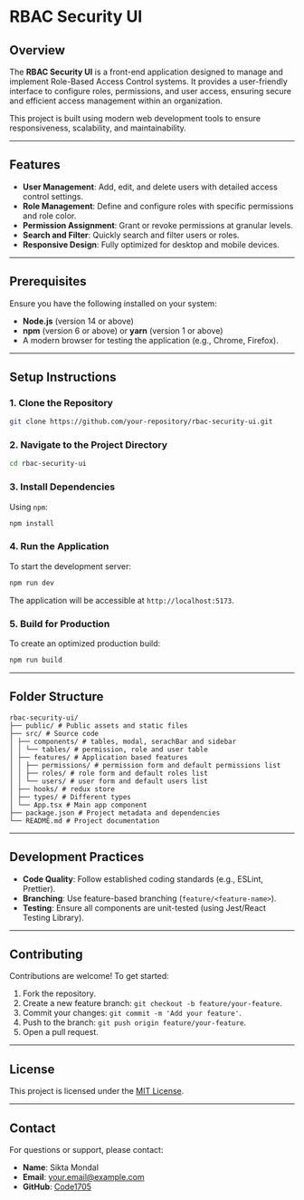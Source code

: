 # RBAC Security UI

## Overview

The **RBAC Security UI** is a front-end application designed to manage and implement Role-Based Access Control systems. It provides a user-friendly interface to configure roles, permissions, and user access, ensuring secure and efficient access management within an organization.

This project is built using modern web development tools to ensure responsiveness, scalability, and maintainability.

---

## Features

- **User Management**: Add, edit, and delete users with detailed access control settings.
- **Role Management**: Define and configure roles with specific permissions and role color.
- **Permission Assignment**: Grant or revoke permissions at granular levels.
- **Search and Filter**: Quickly search and filter users or roles.
- **Responsive Design**: Fully optimized for desktop and mobile devices.

---

## Prerequisites

Ensure you have the following installed on your system:

- **Node.js** (version 14 or above)
- **npm** (version 6 or above) or **yarn** (version 1 or above)
- A modern browser for testing the application (e.g., Chrome, Firefox).

---

## Setup Instructions

### 1. Clone the Repository

```bash
git clone https://github.com/your-repository/rbac-security-ui.git
```

### 2. Navigate to the Project Directory

```bash
cd rbac-security-ui
```

### 3. Install Dependencies

Using `npm`:

```bash
npm install
```

### 4. Run the Application

To start the development server:

```bash
npm run dev
```

The application will be accessible at `http://localhost:5173`.

### 5. Build for Production

To create an optimized production build:

```bash
npm run build
```

---

## Folder Structure

```plaintext
rbac-security-ui/
├── public/ # Public assets and static files
├── src/ # Source code
│ ├── components/ # tables, modal, serachBar and sidebar
│ │ └── tables/ # permission, role and user table
│ ├── features/ # Application based features
│ │ ├── permissions/ # permission form and default permissions list
│ │ ├── roles/ # role form and default roles list
│ │ └── users/ # user form and default users list
│ ├── hooks/ # redux store
│ ├── types/ # Different types
│ └── App.tsx # Main app component
├── package.json # Project metadata and dependencies
└── README.md # Project documentation
```

---

## Development Practices

- **Code Quality**: Follow established coding standards (e.g., ESLint, Prettier).
- **Branching**: Use feature-based branching (`feature/<feature-name>`).
- **Testing**: Ensure all components are unit-tested (using Jest/React Testing Library).

---

## Contributing

Contributions are welcome! To get started:

1. Fork the repository.
2. Create a new feature branch: `git checkout -b feature/your-feature`.
3. Commit your changes: `git commit -m 'Add your feature'`.
4. Push to the branch: `git push origin feature/your-feature`.
5. Open a pull request.

---

## License

This project is licensed under the [MIT License](LICENSE).

---

## Contact

For questions or support, please contact:

- **Name**: Sikta Mondal
- **Email**: your.email@example.com
- **GitHub**: [Code1705](https://github.com/Code1705)
